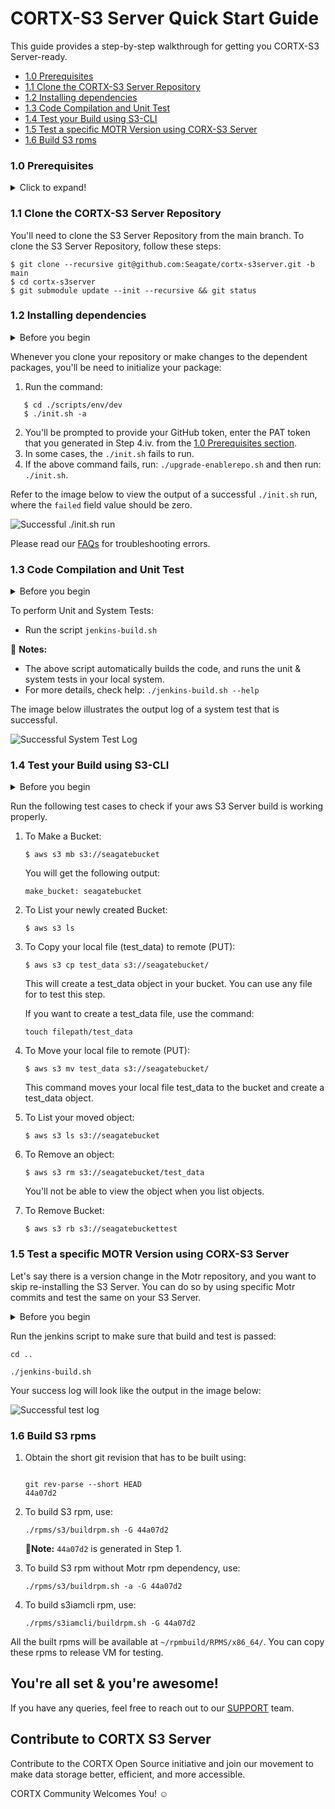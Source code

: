 # CORTX-S3 Server Quick Start Guide
This guide provides a step-by-step walkthrough for getting you CORTX-S3 Server-ready.

- [1.0 Prerequisites](#11-prerequisites)
- [1.1 Clone the CORTX-S3 Server Repository](#12-clone-the-cortx-s3-server-repository)
- [1.2 Installing dependencies](#13-installing-dependencies)
- [1.3 Code Compilation and Unit Test](#14-code-compilation-and-unit-test)
- [1.4 Test your Build using S3-CLI](#15-test-your-build-using-s3-cli)
- [1.5 Test a specific MOTR Version using CORX-S3 Server](#16-test-a-specific-motr-version-using-corx-s3-server)
- [1.6 Build S3 rpms](#16-Build-S3-rpms)

### 1.0 Prerequisites

<details>
<summary>Click to expand!</summary>
<p>

1. You'll need to set up SSC, Cloud VM, or a local VM on VMWare Fusion or Oracle VirtualBox. To know more, refer to the [LocalVMSetup](https://github.com/Seagate/cortx/blob/main/doc/LocalVMSetup.md) section.
2. Our CORTX Contributors will refer, clone, contribute, and commit changes via the GitHub server. You can access the latest code via [Github](https://github.com/Seagate/cortx). 
3. You'll need a valid GitHub Account. 
4. Before you clone your Git repository, you'll need to create the following:
    1. Follow the link to generate the [SSH Public Key](https://git-scm.com/book/en/v2/Git-on-the-Server-Generating-Your-SSH-Public-Key).
    2. Add the newly created SSH Public Key to [Github](https://github.com/settings/keys) and [Enable SSO](https://docs.github.com/en/github/authenticating-to-github/authorizing-an-ssh-key-for-use-with-saml-single-sign-on).
    3. When you clone your Github repository, you'll be prompted to enter your GitHub Username and Password. Refer to the article to [Generate Personal Access Token or PAT](https://docs.github.com/en/github/authenticating-to-github/creating-a-personal-access-token). Once you generate your Personal Access Token, enable SSO. 
    4. Copy your newly generated [PAT](https://github.com/settings/tokens) and enter it when prompted.   

    :page_with_curl: **Note:** From this point onwards, you'll need to execute all steps logged in as a **Root User**.

5. We've assumed that `git` is preinstalled. If not then follow these steps to install [Git](https://git-scm.com/book/en/v2/Getting-Started-Installing-Git).
   * To check your Git Version, use the command: `$ git --version`.
   
    :page_with_curl:**Note: We recommended that you install Git Version 2.x.x.**
   
6. Ensure that you've installed the following packages on your VM instance: 

    * Python Version 3.0
      * To check whether Python is installed on your VM, use one of the following commands: `--version`  , `-V` , or `-VV`
      * To install Python version 3.0, use: `$ yum install -y python3`
    * pip version 3.0: 
      * To check if pip is installed, use: `pip --version` 
      * To install pip3 use: `yum install python-pip3`  
    * Ansible: `$ yum install -y ansible` 
    * Extra Packages for Enterprise Linux: 
        * To checl if epel is installed, use: $ yum repolist 
            * If epel was installed, you'll see it in the output list.
            * You might also see exclamation mark in front of the repositories id. Refer to the [Redhat Knowledge Base](https://access.redhat.com/solutions/2267871)
        * `$ yum install -y epel-release`
    * Verify if kernel-devel-3.10.0-1062 version package is installed, use: `uname -r`
    
7. You'll need to disable selinux and firewall. Run the following commands:

     `$ systemctl stop firewalld` no output
    
     `$ systemctl disable firewalld` no output
    
     `$ sestatus` should see `SELinux status: disabled'
    
     `$ setenforce 0` should see `setenforce: SELinux is disabled'
    
     `$ sed 's/SELINUX=enforcing/SELINUX=disabled/' /etc/sysconfig/selinux` should see `SELINUX=disabled'
    
     `$ shutdown -r now` should reboot your system. 
    
    :page_with_curl: **Notes:**
    
    1. If you're using cloud VM, go to your cloud VM website and select the VM. 
    2. First stop the VM and then start it again to complete the reboot process
    3. To use command line to shutdown your VM, use: `$ shutdown -r now` 
    4. Restart your VM.
                           
   Once you power on your VM, you can verify if selinux and firewall are disabled by using: `$ getenforce` you'll get a 'disabled' status.

All done! You are now ready for fetching CORTX-S3 Server repository!  

</p>
</details>  

### 1.1 Clone the CORTX-S3 Server Repository

You'll need to clone the S3 Server Repository from the main branch. To clone the S3 Server Repository, follow these steps:

```shell
$ git clone --recursive git@github.com:Seagate/cortx-s3server.git -b main   
$ cd cortx-s3server
$ git submodule update --init --recursive && git status
``` 
    
### 1.2 Installing dependencies

<details>
<summary>Before you begin</summary>
<p>
 
At some point during the execution of the `init.sh` script, it will prompt for the following passwords. Enter them as mentioned below:
   * SSH password: `<Enter root password of VM>`
   * Enter new password for openldap rootDN:: `seagate`
   * Enter new password for openldap IAM admin:: `ldapadmin`

</p>
</details> 

Whenever you clone your repository or make changes to the dependent packages, you'll be need to initialize your package:

1. Run the command:

```shell
   $ cd ./scripts/env/dev
   $ ./init.sh -a
```

2. You'll be prompted to provide your GitHub token, enter the PAT token that you generated in Step 4.iv. from the [1.0 Prerequisites section](https://github.com/cortx-s3server/blob/dev/docs/CORTX-S3%20Server%20Quick%20Start%20Guide.md#11-prerequisites).
3. In some cases, the `./init.sh` fails to run. 
4. If the above command fails, run: `./upgrade-enablerepo.sh` and then run: `./init.sh`.

Refer to the image below to view the output of a successful `./init.sh` run, where the `failed` field value should be zero.

![Successful ./init.sh run](https://github.com/Seagate/cortx/blob/assets/images/init_script_output.PNG)

Please read our [FAQs](https://github.com/Seagate/cortx/blob/master/doc/Build-Installation-FAQ.md) for troubleshooting errors.

### 1.3 Code Compilation and Unit Test

<details>
<summary>Before you begin</summary>
<p>

- Run the following commands from the main source directory.
- Set up the host system before you test your build, using the command: `$ ./update-hosts.sh`

</p>
</details>

To perform Unit and System Tests:

* Run the script `jenkins-build.sh`
  
:page_with_curl: **Notes:** 

* The above script automatically builds the code, and runs the unit & system tests in your local system. 
* For more details, check help: `./jenkins-build.sh --help`
    
The image below illustrates the output log of a system test that is successful.
  
![Successful System Test Log](https://raw.githubusercontent.com/Seagate/cortx/assets/images/jenkins_script_output.PNG?token=AQJGZB6SHID2AXELMYSDZMK7KDYLU)


### 1.4 Test your Build using S3-CLI

<details>
<summary>Before you begin</summary>
<p>
    
Before your test your build, ensure that you have installed and configured the following:

1. Make sure you have installed `easy_install`.
    * To check if you have `easy_install`, run the command: `$ easy_install --version`
    * To install `easy_install`, run the command: `$ yum install python-setuptools python-setuptools-devel`
2. Ensure you've installed `pip`.
    * To check if you have pip installed, run the command: `$ pip --version`
    * To install pip, run the command: `$ python --version`
3. If you don't have Python Version 2.6.5+, then install python using: `$ python3 --version`.    
    *  If you don't have Python Version 3.3, then install python3 using: `$ easy_install pip`
4. Ensure that CORTX-S3 Server and its dependent services are running.
    1. To start CORTX-S3 Server and its dependent services, run the command: `$ ./jenkins-build.sh --skip_build --skip_tests` 
    2. To view the `PID` of the active S3 service, run the command: `$ pgrep s3` 
    3. To view the `PID` of the active Motr service, run the command: `$ pgrep m0`
5. Install the aws client and plugin
    1. To install aws client, use: `$ pip install awscli`
    2. To install the aws plugin, use: `$ pip install awscli-plugin-endpoint`
    3. To generate the aws Access Key ID and aws Secret Key, run commands:
         1. To check for help messages, run the command: `$ s3iamcli -h`
         2. Run the following command to create a new User: `$ s3iamcli CreateAccount -n < Account Name > -e < Email Id >` 
              * Enter the following ldap credentials:
                  User Id : `sgiamadmin`
                  Password : `ldapadmin`
              * Running the above command lists details of the newly created user including the `aws Access Key ID` and the `aws Secret Key`. 
              * Copy and save the Access and Secret Keys for the new user. 

6. To Configure AWS run the following commands:
   Keep the Access and Secret Keys generated in Step 4.iv. from the [1.0 Prerequisites section](https://github.com/cortx-s3server/blob/dev/docs/CORTX-S3%20Server%20Quick%20Start%20Guide.md#11-prerequisites) handy. 
   1.  Run `$ aws configure` and enter the following details:
        * `AWS Access Key ID [None]: < ACCESS KEY >`
        * `AWS Secret Access Key [None]: < SECRET KEY >`
        * `Default region name [None]: US`
        * `Default output format [None]: text`
   2. Configure the aws plugin Endpoint using:
    
        ```shell
        $ aws configure set plugins.endpoint awscli_plugin_endpoint
        $ aws configure set s3.endpoint_url https://s3.seagate.com
        $ aws configure set s3api.endpoint_url https://s3.seagate.com
        ```
   3. Run the following command to view the contents of your aws config file: `$ cat ~/.aws/config`
        The output is as shown below:

          ```shell
          [default]
          output = text
          region = US
          s3 = 
          endpoint_url = http://s3.seagate.com
          s3api =
          endpoint_url = http://s3.seagate.com
          [plugins]
          endpoint = awscli_plugin_endpoint
          ```
          
    4. Ensure that your aws credential file contains your Access Key Id and Secret Key by using: `$ cat ~/.aws/credentials`
</p>
</details>

Run the following test cases to check if your aws S3 Server build is working properly.

1. To Make a Bucket:

    `$ aws s3 mb s3://seagatebucket` 
    
    You will get the following output: 
  
    `make_bucket: seagatebucket`

2. To List your newly created Bucket:

    `$ aws s3 ls`

3. To Copy your local file (test_data) to remote (PUT):
  
    `$ aws s3 cp test_data s3://seagatebucket/`

   This will create a test_data object in your bucket. You can use any file for to test this step. 
   
   If you want to create a test_data file, use the command:

    `touch filepath/test_data`

4. To Move your local file to remote (PUT):

    `$ aws s3 mv test_data s3://seagatebucket/` 
    
    This command moves your local file test_data to the bucket and create a test_data object. 

5. To List your moved object:

    `$ aws s3 ls s3://seagatebucket`
    
6. To Remove an object:

    `$ aws s3 rm s3://seagatebucket/test_data` 
    
    You'll not be able to view the object when you list objects.

7. To Remove Bucket:
    
    `$ aws s3 rb s3://seagatebuckettest`

### 1.5 Test a specific MOTR Version using CORX-S3 Server

Let's say there is a version change in the Motr repository, and you want to skip re-installing the S3 Server. You can do so by using specific Motr commits and test the same on your S3 Server.

<details>
<summary>Before you begin</summary>
<p>

1. You'll need to copy the commit-id of your Motr code. You can search for specific commit-ids using:

    `git log`

    While viewing the log, to find the next commit, type `/^commit`, then use `n` and `N` to move to the next or previous commit. To search for the previous commit, use `?^commit`.
2. You'll have to work out of the main directory of your S3 Server repository.
3. Run `$ cd third_party/motr`. 
4. Paste the commit-id shown below:
   
   `git checkout Id41cd2b41cb77f1d106651c267072f29f8c81d0f`
   
5. Update your submodules:

    `$ git submodule update --init --recursive`

6. Build Motr:

    `cd ..`
    
    `./build_motr.sh` 
</p>
</details>

Run the jenkins script to make sure that build and test is passed:

`cd ..`

`./jenkins-build.sh`

Your success log will look like the output in the image below:

![Successful test log](https://raw.githubusercontent.com/Seagate/cortx/assets/images/jenkins_script_output.PNG?token=AQJGZB62MLLTZRMAGHPYPPK7KDYA6)

### 1.6 Build S3 rpms

1. Obtain the short git revision that has to be built using:

    ```shell
    
    git rev-parse --short HEAD
    44a07d2
    ```
2. To build S3 rpm, use:

    `./rpms/s3/buildrpm.sh -G 44a07d2`

    :page_with_curl:**Note:** `44a07d2` is generated in Step 1. 

3. To build S3 rpm without Motr rpm dependency, use:

    `./rpms/s3/buildrpm.sh -a -G 44a07d2`

4. To build s3iamcli rpm, use:

    `./rpms/s3iamcli/buildrpm.sh -G 44a07d2`

All the built rpms will be available at `~/rpmbuild/RPMS/x86_64/`. You can copy these rpms to release VM for testing.

## You're all set & you're awesome!

If you have any queries, feel free to reach out to our [SUPPORT](SUPPORT.md) team.

## Contribute to CORTX S3 Server

Contribute to the CORTX Open Source initiative and join our movement to make data storage better, efficient, and more accessible.

CORTX Community Welcomes You! :relaxed:
